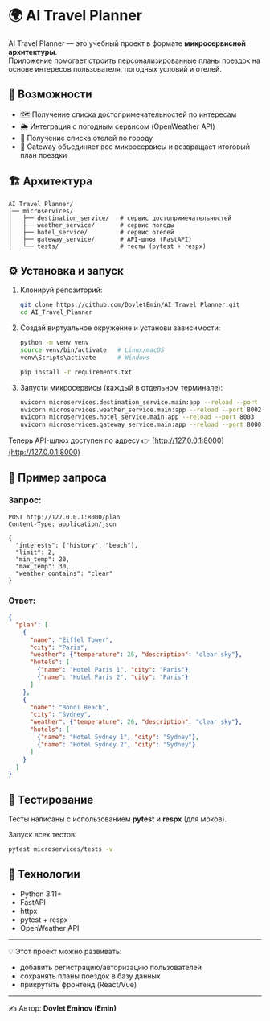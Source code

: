 # 🌍 AI Travel Planner

AI Travel Planner — это учебный проект в формате **микросервисной архитектуры**.  
Приложение помогает строить персонализированные планы поездок на основе интересов пользователя, погодных условий и отелей.

## 🚀 Возможности
- 🗺️ Получение списка достопримечательностей по интересам  
- 🌦️ Интеграция с погодным сервисом (OpenWeather API)  
- 🏨 Получение списка отелей по городу  
- 🔗 Gateway объединяет все микросервисы и возвращает итоговый план поездки  

## 🏗️ Архитектура
```
AI Travel Planner/
│── microservices/
│   ├── destination_service/   # сервис достопримечательностей
│   ├── weather_service/       # сервис погоды
│   ├── hotel_service/         # сервис отелей
│   ├── gateway_service/       # API-шлюз (FastAPI)
│   └── tests/                 # тесты (pytest + respx)
```

## ⚙️ Установка и запуск

1. Клонируй репозиторий:
   ```bash
   git clone https://github.com/DovletEmin/AI_Travel_Planner.git
   cd AI_Travel_Planner
   ```

2. Создай виртуальное окружение и установи зависимости:
   ```bash
   python -m venv venv
   source venv/bin/activate   # Linux/macOS
   venv\Scripts\activate      # Windows

   pip install -r requirements.txt
   ```

3. Запусти микросервисы (каждый в отдельном терминале):
   ```bash
   uvicorn microservices.destination_service.main:app --reload --port 8001
   uvicorn microservices.weather_service.main:app --reload --port 8002
   uvicorn microservices.hotel_service.main:app --reload --port 8003
   uvicorn microservices.gateway_service.main:app --reload --port 8000
   ```

Теперь API-шлюз доступен по адресу 👉 [http://127.0.0.1:8000](http://127.0.0.1:8000)

## 📌 Пример запроса

### Запрос:
```http
POST http://127.0.0.1:8000/plan
Content-Type: application/json

{
  "interests": ["history", "beach"],
  "limit": 2,
  "min_temp": 20,
  "max_temp": 30,
  "weather_contains": "clear"
}
```

### Ответ:
```json
{
  "plan": [
    {
      "name": "Eiffel Tower",
      "city": "Paris",
      "weather": {"temperature": 25, "description": "clear sky"},
      "hotels": [
        {"name": "Hotel Paris 1", "city": "Paris"},
        {"name": "Hotel Paris 2", "city": "Paris"}
      ]
    },
    {
      "name": "Bondi Beach",
      "city": "Sydney",
      "weather": {"temperature": 26, "description": "clear sky"},
      "hotels": [
        {"name": "Hotel Sydney 1", "city": "Sydney"},
        {"name": "Hotel Sydney 2", "city": "Sydney"}
      ]
    }
  ]
}
```

## 🧪 Тестирование

Тесты написаны с использованием **pytest** и **respx** (для моков).  

Запуск всех тестов:
```bash
pytest microservices/tests -v
```

## 📄 Технологии
- Python 3.11+
- FastAPI
- httpx
- pytest + respx
- OpenWeather API

---

💡 Этот проект можно развивать:  
- добавить регистрацию/авторизацию пользователей  
- сохранять планы поездок в базу данных  
- прикрутить фронтенд (React/Vue)  

---
✍️ Автор: **Dovlet Eminov (Emin)**
